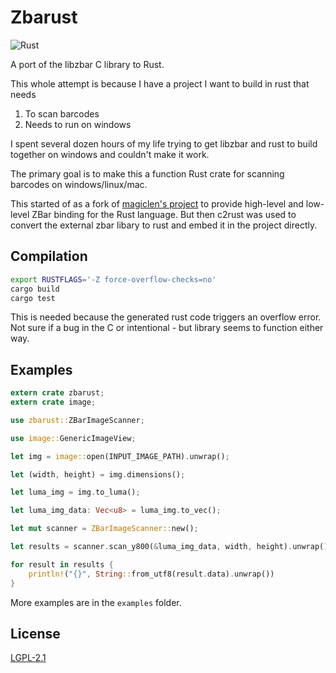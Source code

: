 # Zbarust

![Rust](https://github.com/Rthe1st/zbarust/workflows/Rust/badge.svg?branch=master)

A port of the libzbar C library to Rust.

This whole attempt is because I have a project I want to build in rust that needs

1) To scan barcodes
2) Needs to run on windows

I spent several dozen hours of my life trying to get libzbar and rust to build together on windows and couldn't make it work.

The primary goal is to make this a function Rust crate for scanning barcodes on windows/linux/mac.

This started of as a fork of [magiclen's project](https://github.com/magiclen/zbar-rust) to provide high-level and low-level ZBar binding for the Rust language. But then c2rust was used to convert the external zbar libary to rust and embed it in the project directly.

## Compilation

```bash
export RUSTFLAGS='-Z force-overflow-checks=no'
cargo build
cargo test
```

This is needed because the generated rust code triggers an overflow error.
Not sure if a bug in the C or intentional - but library seems to function either way.

## Examples

```rust
extern crate zbarust;
extern crate image;

use zbarust::ZBarImageScanner;

use image::GenericImageView;

let img = image::open(INPUT_IMAGE_PATH).unwrap();

let (width, height) = img.dimensions();

let luma_img = img.to_luma();

let luma_img_data: Vec<u8> = luma_img.to_vec();

let mut scanner = ZBarImageScanner::new();

let results = scanner.scan_y800(&luma_img_data, width, height).unwrap();

for result in results {
    println!("{}", String::from_utf8(result.data).unwrap())
}
```

More examples are in the `examples` folder.

## License

[LGPL-2.1](LICENSE)
